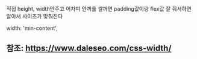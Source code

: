 직접 height, width안주고 어차피 안꺼풀 쌀꺼면 padding값이랑 flex값 잘 줘서하면 알아서 사이즈가 맞춰진다

width: 'min-content',

참조: https://www.daleseo.com/css-width/
- 